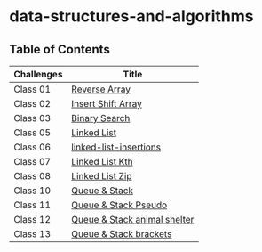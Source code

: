 # data-structures-and-algorithms

## Table of Contents

| Challenges | Title                                                    |
|------------|----------------------------------------------------------|
| Class 01   | [Reverse Array](./java-challenges-cc1/README.md)         |
| Class 02   | [Insert Shift Array](./java-challenges-cc2/README.md)    |
| Class 03   | [Binary Search](./java-challenges-cc3/README.md)         |
| Class 05   | [Linked List](./java-challenges-cc5/README.md)           |
| Class 06   | [linked-list-insertions](./java-challenge-cc6/README.md) |
| Class 07   | [Linked List Kth](challenge-cc7/README.md)               |
| Class 08   | [Linked List Zip](challenge-cc8/README.md)               |
| Class 10   | [Queue & Stack](challenge-cc10/README.md)                |
| Class 11   | [Queue & Stack Pseudo ](challenge-cc11/README.md)        |
| Class 12   | [Queue & Stack animal shelter](challenge-cc12/README.md) |
| Class 13   | [Queue & Stack brackets](challenge-cc12/README.md)       |




